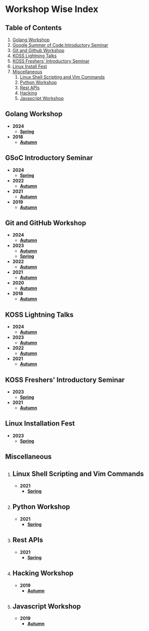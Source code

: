 # Workshop Wise Index

## Table of Contents

1. [Golang Workshop](#golang-workshop)
1. [Google Summer of Code Introductory Seminar](#gsoc-introductory-seminar)
1. [Git and Github Workshop](#git-and-github-workshop)
1. [KOSS Lightning Talks](#koss-lightning-talks)
1. [KOSS Freshers' Introductory Seminar](#koss-freshers-introductory-seminar)
1. [Linux Install Fest](#linux-installation-fest)
1. [Miscellaneous](#miscellaneous)
   1. [Linux Shell Scripting and Vim Commands](#linux-shell-scripting-and-vim-commands)
   1. [Python Workshop](#python-workshop)
   1. [Rest APIs](#rest-apis)
   1. [Hacking](#hacking-workshop)
   1. [Javascript Workshop](#javascript-workshop)

## Golang Workshop

- **2024**
  - [**Spring**](./2024/Spring/golang-workshop)
- **2018**
  - [**Autumn**](./2018/Autumn/golang)

## GSoC Introductory Seminar

- **2024**
  - [**Spring**](./2024/Spring/GSoC-Intro-Sem)
- **2022**
  - [**Autumn**](./2022/Autumn/GSoC-Intro-Seminar)
- **2021**
  - [**Autumn**](./2021/Autumn/GSoC-Intro-Sem)
- **2019**
  - [**Autumn**](./2019/Autumn/GSoC-Intro-Sem)

## Git and GitHub Workshop

- **2024**
  - [**Autumn**](./2024/Autumn/Git-GitHub) 
- **2023**
  - [**Autumn**](./2023/Autumn/Git-github)
  - [**Spring**](./2023/Spring/Git-github)
- **2022**
  - [**Autumn**](./2022/Autumn/Git-github)
- **2021**
  - [**Autumn**](./2021/Autumn/Git-github)
- **2020**
  - [**Autumn**](./2020/Autumn/git-github)
- **2018**
  - [**Autumn**](./2018/Autumn/git-github)

## KOSS Lightning Talks

- **2024**
  - [**Autumn**](./2024/Autumn/Lightning-Talks)
- **2023**
  - [**Autumn**](./2023/Autumn/Lightning-Talks)
- **2022**
  - [**Autumn**](./2022/Autumn/Lightning-Talks)
- **2021**
  - [**Autumn**](./2021/Autumn/Lightning-Talks)

## KOSS Freshers' Introductory Seminar

- **2023**
  - [**Spring**](./2023/Spring/KOSS-Intro-Sem)
- **2021**
  - [**Autumn**](./2021/Autumn/KOSS-Intro-Sem)

## Linux Installation Fest

- **2023**
  - [**Spring**](./2023/Spring/Ubuntu-Install-Fest)

## Miscellaneous

1. ## Linux Shell Scripting and Vim Commands
   - **2021**
     - [**Spring**](./2021/Spring/Linux-Shell-and-VIM)
1. ## Python Workshop
   - **2021**
     - [**Spring**](./2021/Spring/Python-Basic-&-Advanced)
1. ## Rest APIs
   - **2021**
     - [**Spring**](./2021/Spring/REST-APIs-in-Flask)
1. ## Hacking Workshop
   - **2019**
     - [**Autumn**](./2019/Autumn/hacking)
1. ## Javascript Workshop
   - **2019**
     - [**Autumn**](./2019/Autumn/javascript)
